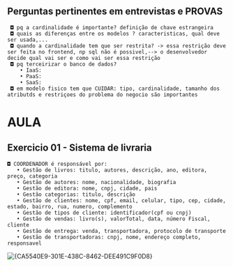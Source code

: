 ## Perguntas pertinentes em entrevistas e PROVAS
  
     ◘ pq a cardinalidade é importante? definição de chave estrangeira
     ◘ quais as diferenças entre os modelos ? caracteristicas, qual deve ser usada,...
     ◘ quando a cardinalidade tem que ser restrita? -> essa restrição deve ser feita no frontend, np sql não é possivel,--> o desenvolvedor decide qual vai ser e como vai ser essa restrição
     ◘ pq terceirizar o banco de dados?
        • IaaS:
        • PaaS:
        • SaaS: 
     ◘ em modelo fisico tem que CUIDAR: tipo, cardinalidade, tamanho dos atributds e restriçoes do problema do negocio são importantes 

# AULA
## Exercicio 01 - Sistema de livraria

    ◘ COORDENADOR é responsável por:
       • Gestão de livros: titulo, autores, descrição, ano, editora, preço, categoria
       • Gestão de autores: nome, nacionalidade, biografia
       • Gestão de editora: nome, cnpj, cidade, pais
       • Gestão categorias: titulo, descrição
       • Gestão de clientes: nome, cpf, email, celular, tipo, cep, cidade, estado, bairro, rua, numero, complemento
       • Gestão de tipos de cliente: identificador(cpf ou cnpj)
       • Gestão de vendas: livro(s), valorTotal, data, número Fiscal, cliente
       • Gestão de entrega: venda, transportadora, protocolo de transporte
       • Gestão de transportadoras: cnpj, nome, endereço completo, responsavel
       

![{CA5540E9-301E-438C-8462-DEE491C9F0D8}](https://github.com/user-attachments/assets/457fc466-6dc5-4d82-96ee-e401d9bd643c)




    
